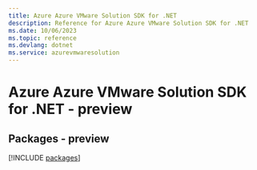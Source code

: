 ```yaml
---
title: Azure Azure VMware Solution SDK for .NET
description: Reference for Azure Azure VMware Solution SDK for .NET
ms.date: 10/06/2023
ms.topic: reference
ms.devlang: dotnet
ms.service: azurevmwaresolution
---
```

# Azure Azure VMware Solution SDK for .NET - preview
## Packages - preview
[!INCLUDE [packages](azure-vmware-solution-index.md)]